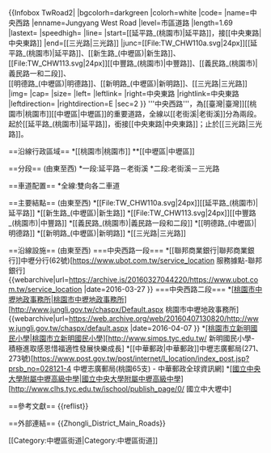 {{Infobox TwRoad2|
|bgcolorh=darkgreen
|colorh=white
|code=
|name=中央西路
|enname=Jungyang West Road
|level=市區道路
|length=1.69
|lastext=
|speedhigh=
|line=
|start=[[延平路_(桃園市)|延平路]]，接[[中央東路|中央東路]]
|end=[[三光路|三光路]]
|junc=[[File:TW_CHW110a.svg|24px]][[延平路_(桃園市)|延平路]]、[[新生路_(中壢區)|新生路]]、<br>[[File:TW_CHW113.svg|24px]][[中豐路_(桃園市)|中豐路]]、[[義民路_(桃園市)|義民路一和二段]]、<br>[[明德路_(中壢區)|明德路]]、[[新明路_(中壢區)|新明路]]、[[三光路|三光路]]
|img=
|cap=
|size=
|left=
|leftlink=
|right=中央東路
|rightlink=中央東路
|leftdirection=
|rightdirection=E
|sec=2
}}
'''中央西路'''，為[[臺灣|臺灣]][[桃園市|桃園市]][[中壢區|中壢區]]的重要道路，全線以[[老街溪|老街溪]]分為兩段。起於[[延平路_(桃園市)|延平路]]，銜接[[中央東路|中央東路]]；止於[[三光路|三光路]]。

==沿線行政區域==
*[[桃園市|桃園市]]
**[[中壢區|中壢區]]

==分段==
(由東至西)
*一段:延平路－老街溪
*二段:老街溪－三光路

==車道配置==
*全線:雙向各二車道

==主要結點==
(由東至西)
*[[File:TW_CHW110a.svg|24px]][[延平路_(桃園市)|延平路]]
*[[新生路_(中壢區)|新生路]]
*[[File:TW_CHW113.svg|24px]][[中豐路_(桃園市)|中豐路]]
*[[義民路_(桃園市)|義民路一段和二段]]
*[[明德路_(中壢區)|明德路]]
*[[新明路_(中壢區)|新明路]]
*[[三光路|三光路]]

==沿線設施==
(由東至西)
===中央西路一段===
*[[聯邦商業銀行|聯邦商業銀行]]中壢分行(62號)<ref>[https://www.ubot.com.tw/service_location 服務據點-聯邦銀行] {{webarchive|url=https://archive.is/20160327044220/https://www.ubot.com.tw/service_location |date=2016-03-27 }}</ref>
===中央西路二段===
*[[桃園市中壢地政事務所|桃園市中壢地政事務所]](30號3、4、5樓)<ref>[http://www.jungli.gov.tw/chaspx/Default.aspx 桃園市中壢地政事務所] {{webarchive|url=https://web.archive.org/web/20160407130820/http://www.jungli.gov.tw/chaspx/default.aspx |date=2016-04-07 }}</ref>
*[[桃園市立新明國民小學|桃園市立新明國民小學]](97號)<ref>[http://www.simps.tyc.edu.tw/ 新明國民小學- 積極進取感恩惜福適性發展快樂成長]</ref>
*[[中華郵政|中華郵政]]中壢志廣郵局(271、273號)<ref>[https://www.post.gov.tw/post/internet/I_location/index_post.jsp?prsb_no=028121-4 中壢志廣郵局(桃園65支) - 中華郵政全球資訊網]</ref>
*[[國立中央大學附屬中壢高級中學|國立中央大學附屬中壢高級中學]](三光路115號)<ref>[http://www.clhs.tyc.edu.tw/ischool/publish_page/0/ 國立中大壢中]</ref>

==參考文獻==
{{reflist}}

==外部連結==
{{Zhongli_District_Main_Roads}}


[[Category:中壢區街道|Category:中壢區街道]]